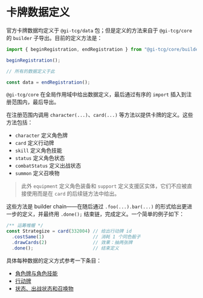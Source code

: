 # 卡牌数据定义

官方卡牌数据均定义于 `@gi-tcg/data` 包；但是定义的方法来自于 `@gi-tcg/core` 的 `builder` 子导出。目前的定义方法是：

```ts
import { beginRegistration, endRegistration } from "@gi-tcg/core/builder";

beginRegistration();

// 所有的数据定义于此

const data = endRegistration();
```

`@gi-tcg/core` 在全局作用域中给出数据定义，最后通过有序的 `import` 插入到注册范围内，最后导出。

在注册范围内调用 `character(...)`、`card(...)` 等方法以提供卡牌的定义。这些方法包括：
- `character` 定义角色牌
- `card` 定义行动牌
- `skill` 定义角色技能
- `status` 定义角色状态
- `combatStatus` 定义出战状态
- `summon` 定义召唤物

> 此外 `equipment` 定义角色装备和 `support` 定义支援区实体，它们不应被直接使用而是在 `card` 的后续链方法中给出。

这些方法是 builder chain——在随后通过 `.foo(...).bar(...)` 的形式给出更进一步的定义，并最终用 `.done();` 结束链，完成定义。一个简单的例子如下：

```ts
/** 运筹帷幄 */
const Strategize = card(332004) // 给出行动牌 id
  .costSame(1)                  // 消耗 1 个同色骰子
  .drawCards(2)                 // 效果：抽两张牌
  .done();                      // 结束定义
```

具体每种数据的定义方式参考一下条目：
- [角色牌与角色技能](./character.md)
- [行动牌](./card.md)
- [状态、出战状态和召唤物](./entity.md)
